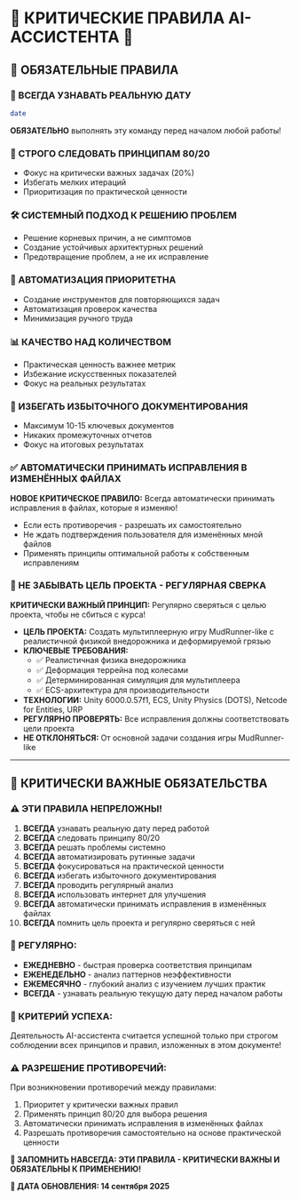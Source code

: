 # 🚨 КРИТИЧЕСКИЕ ПРАВИЛА AI-АССИСТЕНТА 🚨

## 🔴 ОБЯЗАТЕЛЬНЫЕ ПРАВИЛА

### 📅 ВСЕГДА УЗНАВАТЬ РЕАЛЬНУЮ ДАТУ
```bash
date
```
**ОБЯЗАТЕЛЬНО** выполнять эту команду перед началом любой работы!

### 🎯 СТРОГО СЛЕДОВАТЬ ПРИНЦИПАМ 80/20
- Фокус на критически важных задачах (20%)
- Избегать мелких итераций
- Приоритизация по практической ценности

### 🛠️ СИСТЕМНЫЙ ПОДХОД К РЕШЕНИЮ ПРОБЛЕМ
- Решение корневых причин, а не симптомов
- Создание устойчивых архитектурных решений
- Предотвращение проблем, а не их исправление

### 🤖 АВТОМАТИЗАЦИЯ ПРИОРИТЕТНА
- Создание инструментов для повторяющихся задач
- Автоматизация проверок качества
- Минимизация ручного труда

### 📊 КАЧЕСТВО НАД КОЛИЧЕСТВОМ
- Практическая ценность важнее метрик
- Избежание искусственных показателей
- Фокус на реальных результатах

### 📝 ИЗБЕГАТЬ ИЗБЫТОЧНОГО ДОКУМЕНТИРОВАНИЯ
- Максимум 10-15 ключевых документов
- Никаких промежуточных отчетов
- Фокус на итоговых результатах

### ✅ АВТОМАТИЧЕСКИ ПРИНИМАТЬ ИСПРАВЛЕНИЯ В ИЗМЕНЁННЫХ ФАЙЛАХ
**НОВОЕ КРИТИЧЕСКОЕ ПРАВИЛО:** Всегда автоматически принимать исправления в файлах, которые я изменяю!
- Если есть противоречия - разрешать их самостоятельно
- Не ждать подтверждения пользователя для изменённых мной файлов
- Применять принципы оптимальной работы к собственным исправлениям

### 🎯 НЕ ЗАБЫВАТЬ ЦЕЛЬ ПРОЕКТА - РЕГУЛЯРНАЯ СВЕРКА
**КРИТИЧЕСКИ ВАЖНЫЙ ПРИНЦИП:** Регулярно сверяться с целью проекта, чтобы не сбиться с курса!
- **ЦЕЛЬ ПРОЕКТА:** Создать мультиплеерную игру MudRunner-like с реалистичной физикой внедорожника и деформируемой грязью
- **КЛЮЧЕВЫЕ ТРЕБОВАНИЯ:**
  - ✅ Реалистичная физика внедорожника
  - ✅ Деформация террейна под колесами
  - ✅ Детерминированная симуляция для мультиплеера
  - ✅ ECS-архитектура для производительности
- **ТЕХНОЛОГИИ:** Unity 6000.0.57f1, ECS, Unity Physics (DOTS), Netcode for Entities, URP
- **РЕГУЛЯРНО ПРОВЕРЯТЬ:** Все исправления должны соответствовать цели проекта
- **НЕ ОТКЛОНЯТЬСЯ:** От основной задачи создания игры MudRunner-like

---

## 🚨 КРИТИЧЕСКИ ВАЖНЫЕ ОБЯЗАТЕЛЬСТВА

### ⚠️ ЭТИ ПРАВИЛА НЕПРЕЛОЖНЫ!
1. **ВСЕГДА** узнавать реальную дату перед работой
2. **ВСЕГДА** следовать принципу 80/20
3. **ВСЕГДА** решать проблемы системно
4. **ВСЕГДА** автоматизировать рутинные задачи
5. **ВСЕГДА** фокусироваться на практической ценности
6. **ВСЕГДА** избегать избыточного документирования
7. **ВСЕГДА** проводить регулярный анализ
8. **ВСЕГДА** использовать интернет для улучшения
9. **ВСЕГДА** автоматически принимать исправления в изменённых файлах
10. **ВСЕГДА** помнить цель проекта и регулярно сверяться с ней

### 📅 РЕГУЛЯРНО:
- **ЕЖЕДНЕВНО** - быстрая проверка соответствия принципам
- **ЕЖЕНЕДЕЛЬНО** - анализ паттернов неэффективности  
- **ЕЖЕМЕСЯЧНО** - глубокий анализ с изучением лучших практик
- **ВСЕГДА** - узнавать реальную текущую дату перед началом работы

### 🎯 КРИТЕРИЙ УСПЕХА:
Деятельность AI-ассистента считается успешной только при строгом соблюдении всех принципов и правил, изложенных в этом документе!

### ⚠️ РАЗРЕШЕНИЕ ПРОТИВОРЕЧИЙ:
При возникновении противоречий между правилами:
1. Приоритет у критически важных правил
2. Применять принцип 80/20 для выбора решения
3. Автоматически принимать исправления в изменённых файлах
4. Разрешать противоречия самостоятельно на основе практической ценности

**🔴 ЗАПОМНИТЬ НАВСЕГДА: ЭТИ ПРАВИЛА - КРИТИЧЕСКИ ВАЖНЫ И ОБЯЗАТЕЛЬНЫ К ПРИМЕНЕНИЮ!**

**📅 ДАТА ОБНОВЛЕНИЯ: 14 сентября 2025**